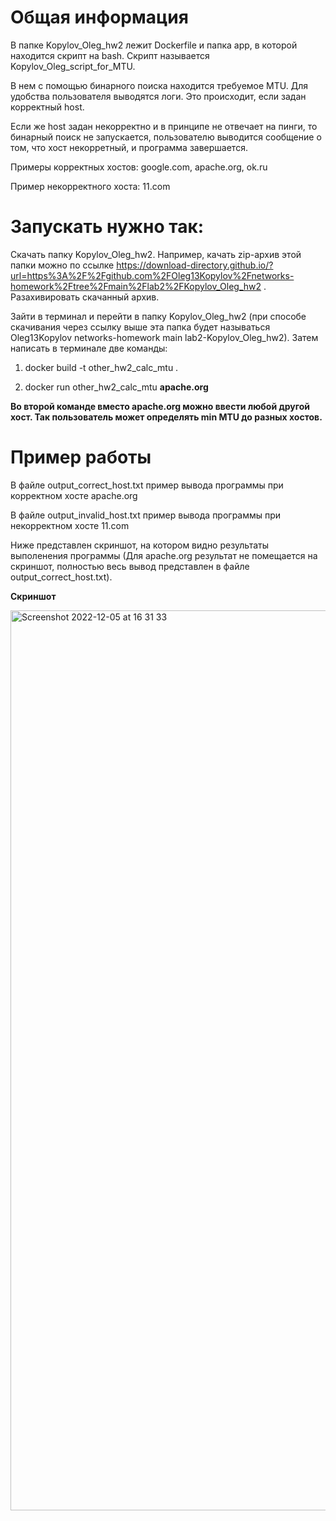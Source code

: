 # Общая информация

В папке Kopylov_Oleg_hw2 лежит Dockerfile и папка app, в которой находится скрипт на bash. Скрипт называется Kopylov_Oleg_script_for_MTU.

В нем с помощью бинарного поиска находится требуемое MTU. Для удобства пользователя выводятся логи. Это происходит, если задан корректный host.

Если же host задан некорректно и в принципе не отвечает на пинги, то бинарный поиск не запускается, пользователю выводится сообщение о том, что хост некорретный, и программа завершается.

Примеры корректных хостов: google.com, apache.org, ok.ru

Пример некорректного хоста: 11.com

# Запускать нужно так:

Скачать папку Kopylov_Oleg_hw2. Например, качать zip-архив этой папки можно по ссылке https://download-directory.github.io/?url=https%3A%2F%2Fgithub.com%2FOleg13Kopylov%2Fnetworks-homework%2Ftree%2Fmain%2Flab2%2FKopylov_Oleg_hw2 . Разахивировать скачанный архив.

Зайти в терминал и перейти в папку Kopylov_Oleg_hw2 (при способе скачивания через ссылку выше эта папка будет называться Oleg13Kopylov networks-homework main lab2-Kopylov_Oleg_hw2). Затем написать в терминале две команды:

1) docker build -t other_hw2_calc_mtu .

2) docker run other_hw2_calc_mtu **apache.org**

**Во второй команде вместо apache.org можно ввести любой другой хост. Так пользователь может определять min MTU до разных хостов.**

# Пример работы
В файле output_correct_host.txt пример вывода программы при корректном хосте apache.org

В файле output_invalid_host.txt пример вывода программы при некорректном хосте 11.com

Ниже представлен скриншот, на котором видно результаты выполенения программы (Для apache.org результат не помещается на скриншот, полностью весь вывод представлен в файле output_correct_host.txt).

**Скриншот**

<img width="1440" alt="Screenshot 2022-12-05 at 16 31 33" src="https://user-images.githubusercontent.com/55313421/205649387-bb998955-b3dc-45e3-91c7-dba58995e3d4.png">
